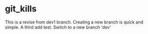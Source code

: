 # git_kills
This is a revise from dev1 branch.
Creating a new branch is quick and simple.
A third add test.
Switch to a new branch 'dev'
